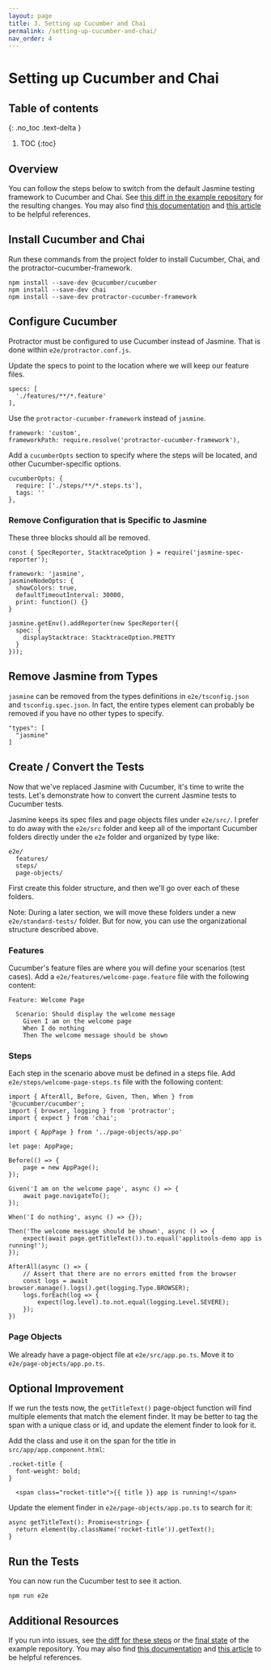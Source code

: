 ```yaml
---
layout: page
title: 3. Setting up Cucumber and Chai
permalink: /setting-up-cucumber-and-chai/
nav_order: 4
---
```


# Setting up Cucumber and Chai

## Table of contents
{: .no_toc .text-delta }

1. TOC
{:toc}

## Overview

You can follow the steps below to switch from the default Jasmine testing framework to Cucumber and Chai. See [this diff in the example repository](https://github.com/jeremy-jarvis/applitools-demo/compare/0fb884f...e3fb471) for the resulting changes. You may also find [this documentation](https://www.npmjs.com/package/protractor-cucumber-framework) and [this article](https://www.amadousall.com/angular-e2e-with-cucumber/) to be helpful references.

## Install Cucumber and Chai
Run these commands from the project folder to install Cucumber, Chai, and the protractor-cucumber-framework.

```
npm install --save-dev @cucumber/cucumber
npm install --save-dev chai
npm install --save-dev protractor-cucumber-framework
```

## Configure Cucumber
Protractor must be configured to use Cucumber instead of Jasmine. That is done within `e2e/protractor.conf.js`.

Update the specs to point to the location where we will keep our feature files.

```
specs: [
  './features/**/*.feature'
],
```

Use the `protractor-cucumber-framework` instead of `jasmine`.

```
framework: 'custom',
frameworkPath: require.resolve('protractor-cucumber-framework'),
```

Add a `cucumberOpts` section to specify where the steps will be located, and other Cucumber-specific options.

```
cucumberOpts: {
  require: ['./steps/**/*.steps.ts'],
  tags: ''
},
```

### Remove Configuration that is Specific to Jasmine

These three blocks should all be removed.

```
const { SpecReporter, StacktraceOption } = require('jasmine-spec-reporter');
```

```
framework: 'jasmine',
jasmineNodeOpts: {
  showColors: true,
  defaultTimeoutInterval: 30000,
  print: function() {}
}
```

```
jasmine.getEnv().addReporter(new SpecReporter({
  spec: {
    displayStacktrace: StacktraceOption.PRETTY
  }
}));
```

## Remove Jasmine from Types

`jasmine` can be removed from the types definitions in `e2e/tsconfig.json` and `tsconfig.spec.json`. In fact, the entire types element can probably be removed if you have no other types to specify.

```
"types": [
  "jasmine"
]
```
## Create / Convert the Tests

Now that we've replaced Jasmine with Cucumber, it's time to write the tests. Let's demonstrate how to convert the current Jasmine tests to Cucumber tests.

Jasmine keeps its spec files and page objects files under `e2e/src/`. I prefer to do away with the `e2e/src` folder and keep all of the important Cucumber folders directly under the `e2e` folder and organized by type like:

```
e2e/
  features/
  steps/
  page-objects/
``` 

First create this folder structure, and then we'll go over each of these folders. 

Note: During a later section, we will move these folders under a new `e2e/standard-tests/` folder. But for now, you can use the organizational structure described above.

### Features

Cucumber's feature files are where you will define your scenarios (test cases). Add a `e2e/features/welcome-page.feature` file with the following content:

```
Feature: Welcome Page

  Scenario: Should display the welcome message
    Given I am on the welcome page
    When I do nothing
    Then The welcome message should be shown
```

### Steps

Each step in the scenario above must be defined in a steps file. Add `e2e/steps/welcome-page-steps.ts` file with the following content:

```
import { AfterAll, Before, Given, Then, When } from '@cucumber/cucumber';
import { browser, logging } from 'protractor';
import { expect } from 'chai';

import { AppPage } from '../page-objects/app.po'

let page: AppPage;

Before(() => {
    page = new AppPage();
});

Given('I am on the welcome page', async () => {
    await page.navigateTo();
});

When('I do nothing', async () => {});

Then('The welcome message should be shown', async () => {
    expect(await page.getTitleText()).to.equal('applitools-demo app is running!');
});

AfterAll(async () => {
    // Assert that there are no errors emitted from the browser
    const logs = await browser.manage().logs().get(logging.Type.BROWSER);
    logs.forEach(log => {
        expect(log.level).to.not.equal(logging.Level.SEVERE);
    });
})
```
### Page Objects

We already have a page-object file at `e2e/src/app.po.ts`. Move it to `e2e/page-objects/app.po.ts`.

## Optional Improvement

If we run the tests now, the `getTitleText()` page-object function will find multiple elements that match the element finder. It may be better to tag the span with a unique class or id, and update the element finder to look for it.

Add the class and use it on the span for the title in `src/app/app.component.html`:

```
.rocket-title {
  font-weight: bold;
}
```

```
  <span class="rocket-title">{{ title }} app is running!</span>
```

Update the element finder in `e2e/page-objects/app.po.ts` to search for it:

```
async getTitleText(): Promise<string> {
  return element(by.className('rocket-title')).getText();
}
```

## Run the Tests
You can now run the Cucumber test to see it action.

`npm run e2e`

## Additional Resources

If you run into issues, see [the diff for these steps](https://github.com/vertigon451/applitools-demo/compare/0fb884f...e3fb471) or the [final state](https://github.com/vertigon451/applitools-demo) of the example repository. You may also find [this documentation](https://www.npmjs.com/package/protractor-cucumber-framework) and [this article](https://www.amadousall.com/angular-e2e-with-cucumber/) to be helpful references.
